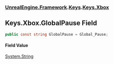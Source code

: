 ### [UnrealEngine.Framework](./UnrealEngine-Framework.md 'UnrealEngine.Framework').[Keys](./Keys.md 'UnrealEngine.Framework.Keys').[Keys.Xbox](./Keys-Xbox.md 'UnrealEngine.Framework.Keys.Xbox')
## Keys.Xbox.GlobalPause Field
  
```csharp
public const string GlobalPause = Global_Pause;
```
#### Field Value
[System.String](https://docs.microsoft.com/en-us/dotnet/api/System.String 'System.String')  
